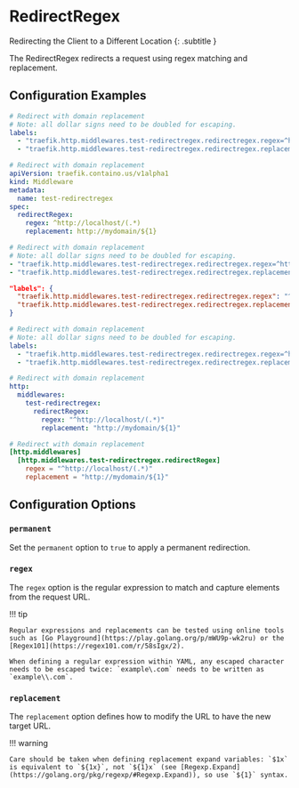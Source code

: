 # RedirectRegex

Redirecting the Client to a Different Location
{: .subtitle }

<!--
TODO: add schema
-->

The RedirectRegex redirects a request using regex matching and replacement.

## Configuration Examples

```yaml tab="Docker"
# Redirect with domain replacement
# Note: all dollar signs need to be doubled for escaping.
labels:
  - "traefik.http.middlewares.test-redirectregex.redirectregex.regex=^http://localhost/(.*)"
  - "traefik.http.middlewares.test-redirectregex.redirectregex.replacement=http://mydomain/$${1}"
```

```yaml tab="Kubernetes"
# Redirect with domain replacement
apiVersion: traefik.containo.us/v1alpha1
kind: Middleware
metadata:
  name: test-redirectregex
spec:
  redirectRegex:
    regex: ^http://localhost/(.*)
    replacement: http://mydomain/${1}
```

```yaml tab="Consul Catalog"
# Redirect with domain replacement
# Note: all dollar signs need to be doubled for escaping.
- "traefik.http.middlewares.test-redirectregex.redirectregex.regex=^http://localhost/(.*)"
- "traefik.http.middlewares.test-redirectregex.redirectregex.replacement=http://mydomain/$${1}"
```

```json tab="Marathon"
"labels": {
  "traefik.http.middlewares.test-redirectregex.redirectregex.regex": "^http://localhost/(.*)",
  "traefik.http.middlewares.test-redirectregex.redirectregex.replacement": "http://mydomain/${1}"
}
```

```yaml tab="Rancher"
# Redirect with domain replacement
# Note: all dollar signs need to be doubled for escaping.
labels:
  - "traefik.http.middlewares.test-redirectregex.redirectregex.regex=^http://localhost/(.*)"
  - "traefik.http.middlewares.test-redirectregex.redirectregex.replacement=http://mydomain/$${1}"
```

```yaml tab="File (YAML)"
# Redirect with domain replacement
http:
  middlewares:
    test-redirectregex:
      redirectRegex:
        regex: "^http://localhost/(.*)"
        replacement: "http://mydomain/${1}"
```

```toml tab="File (TOML)"
# Redirect with domain replacement
[http.middlewares]
  [http.middlewares.test-redirectregex.redirectRegex]
    regex = "^http://localhost/(.*)"
    replacement = "http://mydomain/${1}"
```

## Configuration Options

### `permanent`

Set the `permanent` option to `true` to apply a permanent redirection.

### `regex`

The `regex` option is the regular expression to match and capture elements from the request URL.

!!! tip

    Regular expressions and replacements can be tested using online tools such as [Go Playground](https://play.golang.org/p/mWU9p-wk2ru) or the [Regex101](https://regex101.com/r/58sIgx/2).

    When defining a regular expression within YAML, any escaped character needs to be escaped twice: `example\.com` needs to be written as `example\\.com`.

### `replacement`

The `replacement` option defines how to modify the URL to have the new target URL.

!!! warning

    Care should be taken when defining replacement expand variables: `$1x` is equivalent to `${1x}`, not `${1}x` (see [Regexp.Expand](https://golang.org/pkg/regexp/#Regexp.Expand)), so use `${1}` syntax.
